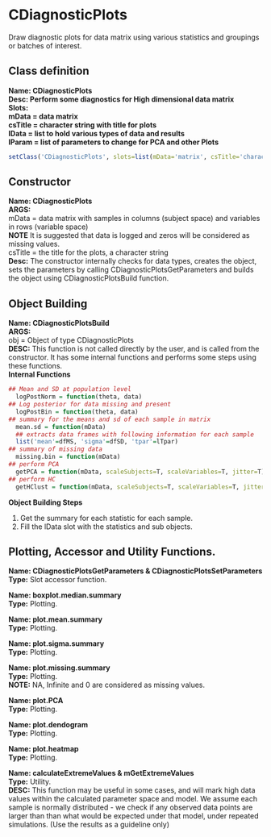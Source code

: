 # CDiagnosticPlots
Draw diagnostic plots for data matrix using various statistics and groupings or batches of interest.

## Class definition
**Name: CDiagnosticPlots**  
**Desc: Perform some diagnostics for High dimensional data matrix**  
**Slots:**  
**mData = data matrix**  
**csTitle = character string with title for plots**  
**lData = list to hold various types of data and results**  
**lParam = list of parameters to change for PCA and other Plots**  
```R
setClass('CDiagnosticPlots', slots=list(mData='matrix', csTitle='character', lData='list', lParam='list'))
```  

## Constructor  
**Name: CDiagnosticPlots**  
**ARGS:**  
mData = data matrix with samples in columns (subject space) and variables in rows (variable space)  
**NOTE** It is suggested that data is logged and zeros will be considered as missing values.  
csTitle = the title for the plots, a character string  
**Desc:**  The constructor internally checks for data types, creates the object, sets the parameters by calling CDiagnosticPlotsGetParameters and builds the object using CDiagnosticPlotsBuild function.  

## Object Building  
**Name: CDiagnosticPlotsBuild**  
**ARGS:**  
obj = Object of type CDiagnosticPlots  
**DESC:**  This function is not called directly by the user, and is called from the constructor. It has some internal functions and performs some steps using these functions.  
**Internal Functions**  
```R
## Mean and SD at population level
  logPostNorm = function(theta, data)
## Log posterior for data missing and present
  logPostBin = function(theta, data)
## summary for the means and sd of each sample in matrix
  mean.sd = function(mData)
  ## extracts data frames with following information for each sample
  list('mean'=dfMS, 'sigma'=dfSD, 'tpar'=lTpar)
## summary of missing data
  missing.bin = function(mData)
## perform PCA
  getPCA = function(mData, scaleSubjects=T, scaleVariables=T, jitter=T)
## perform HC
  getHClust = function(mData, scaleSubjects=T, scaleVariables=T, jitter=T)
```  
**Object Building Steps**  
1.  Get the summary for each statistic for each sample.  
2.  Fill the lData slot with the statistics and sub objects.  

## Plotting, Accessor and Utility Functions.  
**Name: CDiagnosticPlotsGetParameters & CDiagnosticPlotsSetParameters**  
**Type:** Slot accessor function.  
  
**Name: boxplot.median.summary**  
**Type:** Plotting.  

**Name: plot.mean.summary**  
**Type:** Plotting.  

**Name: plot.sigma.summary**  
**Type:** Plotting.  

**Name: plot.missing.summary**  
**Type:** Plotting.  
**NOTE:** NA, Infinite and 0 are considered as missing values. 

**Name: plot.PCA**  
**Type:** Plotting.  

**Name: plot.dendogram**  
**Type:** Plotting.  

**Name: plot.heatmap**  
**Type:** Plotting.  

**Name: calculateExtremeValues & mGetExtremeValues**  
**Type:** Utility.  
**DESC:** This function may be useful in some cases, and will mark high data values within the calculated parameter space and model. We assume each sample is normally distributed - we check if any observed data points are larger than than what would be expected under that model, under repeated simulations. (Use the results as a guideline only)
